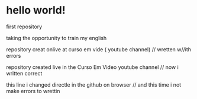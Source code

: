 # hello world!
 first repository


taking the opportunity to train my english

repository creat onlive at curso em vide ( youtube channel) // wretten w//ith errors

repository created live in the Curso Em Video youtube channel // now i written correct

this line i changed directle in the github on browser // and this time i not make errors to wrettin
